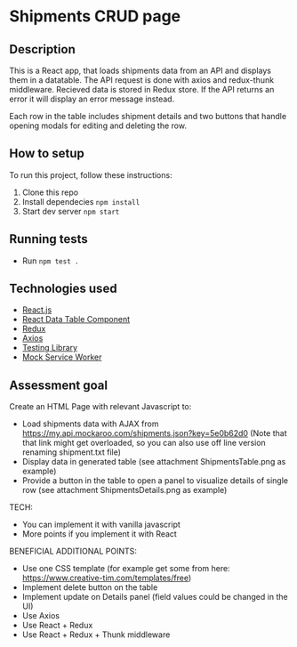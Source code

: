 # Shipments CRUD page

## Description

This is a React app, that loads shipments data from an API and displays them in a datatable. The API request is done with axios and redux-thunk middleware. Recieved data is stored in Redux store.
If the API returns an error it will display an error message instead.

Each row in the table includes shipment details and two buttons that handle opening modals for editing and deleting the row.

## How to setup

To run this project, follow these instructions:
1. Clone this repo
2. Install dependecies `npm install`
3. Start dev server `npm start`


## Running tests

- Run `npm test .`

## Technologies used

- [React.js](https://reactjs.org/)
- [React Data Table Component](https://www.npmjs.com/package/react-data-table-component) 
- [Redux](https://redux.js.org/)
- [Axios](https://axios-http.com/)
- [Testing Library](https://testing-library.com/)
- [Mock Service Worker](https://mswjs.io/)


## Assessment goal

Create an HTML Page with relevant Javascript to:

- Load shipments data with AJAX from https://my.api.mockaroo.com/shipments.json?key=5e0b62d0
(Note that that link might get overloaded, so you can also use off line version renaming shipment.txt file)
- Display data in generated table (see attachment ShipmentsTable.png as example) 
- Provide a button in the table to open a panel to visualize details of single row (see attachment ShipmentsDetails.png as example) 

TECH:
- You can implement it with vanilla javascript
- More points if you implement it with React

BENEFICIAL ADDITIONAL POINTS:
	
- Use one CSS template (for example get some from here: https://www.creative-tim.com/templates/free)
- Implement delete button on the table
- Implement update on Details panel (field values could be changed in the UI)
- Use Axios
- Use React + Redux
- Use React + Redux + Thunk middleware
